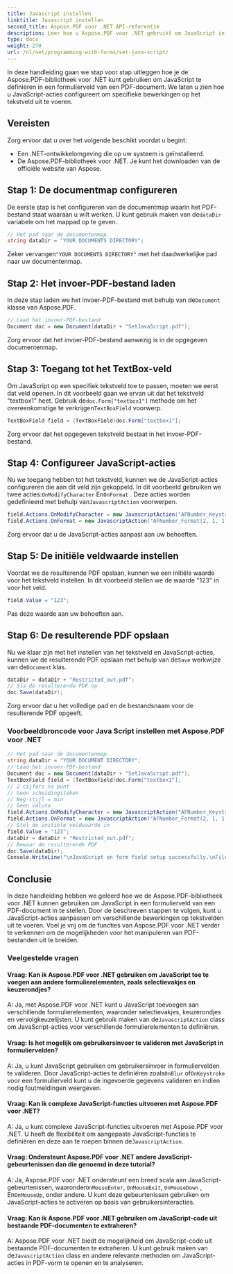 ```yaml
---
title: Javascript instellen
linktitle: Javascript instellen
second_title: Aspose.PDF voor .NET API-referentie
description: Leer hoe u Aspose.PDF voor .NET gebruikt om JavaScript in formuliervelden in PDF-bestanden in te stellen.
type: docs
weight: 270
url: /nl/net/programming-with-forms/set-java-script/
---
```

In deze handleiding gaan we stap voor stap uitleggen hoe je de Aspose.PDF-bibliotheek voor .NET kunt gebruiken om JavaScript te definiëren in een formulierveld van een PDF-document. We laten u zien hoe u JavaScript-acties configureert om specifieke bewerkingen op het tekstveld uit te voeren.

## Vereisten

Zorg ervoor dat u over het volgende beschikt voordat u begint:

- Een .NET-ontwikkelomgeving die op uw systeem is geïnstalleerd.
- De Aspose.PDF-bibliotheek voor .NET. Je kunt het downloaden van de officiële website van Aspose.

## Stap 1: De documentmap configureren

 De eerste stap is het configureren van de documentmap waarin het PDF-bestand staat waaraan u wilt werken. U kunt gebruik maken van de`dataDir` variabele om het mappad op te geven.

```csharp
// Het pad naar de documentenmap.
string dataDir = "YOUR DOCUMENTS DIRECTORY";
```

 Zeker vervangen`"YOUR DOCUMENTS DIRECTORY"` met het daadwerkelijke pad naar uw documentenmap.

## Stap 2: Het invoer-PDF-bestand laden

In deze stap laden we het invoer-PDF-bestand met behulp van de`Document` klasse van Aspose.PDF.

```csharp
// Laad het invoer-PDF-bestand
Document doc = new Document(dataDir + "SetJavaScript.pdf");
```

Zorg ervoor dat het invoer-PDF-bestand aanwezig is in de opgegeven documentenmap.

## Stap 3: Toegang tot het TextBox-veld

 Om JavaScript op een specifiek tekstveld toe te passen, moeten we eerst dat veld openen. In dit voorbeeld gaan we ervan uit dat het tekstveld "textbox1" heet. Gebruik de`doc.Form["textbox1"]` methode om het overeenkomstige te verkrijgen`TextBoxField` voorwerp.

```csharp
TextBoxField field = (TextBoxField)doc.Form["textbox1"];
```

Zorg ervoor dat het opgegeven tekstveld bestaat in het invoer-PDF-bestand.

## Stap 4: Configureer JavaScript-acties

 Nu we toegang hebben tot het tekstveld, kunnen we de JavaScript-acties configureren die aan dit veld zijn gekoppeld. In dit voorbeeld gebruiken we twee acties:`OnModifyCharacter` En`OnFormat` . Deze acties worden gedefinieerd met behulp van`JavascriptAction` voorwerpen.

```csharp
field.Actions.OnModifyCharacter = new JavascriptAction("AFNumber_Keystroke(2, 1, 1, 0, \"\", true)");
field.Actions.OnFormat = new JavascriptAction("AFNumber_Format(2, 1, 1, 0, \"\", true)");
```

Zorg ervoor dat u de JavaScript-acties aanpast aan uw behoeften.

## Stap 5: De initiële veldwaarde instellen

Voordat we de resulterende PDF opslaan, kunnen we een initiële waarde voor het tekstveld instellen. In dit voorbeeld stellen we de waarde "123" in voor het veld.

```csharp
field.Value = "123";
```

Pas deze waarde aan uw behoeften aan.

## Stap 6: De resulterende PDF opslaan

 Nu we klaar zijn met het instellen van het tekstveld en JavaScript-acties, kunnen we de resulterende PDF opslaan met behulp van de`Save` werkwijze van de`Document` klas.

```csharp
dataDir = dataDir + "Restricted_out.pdf";
// Sla de resulterende PDF op
doc.Save(dataDir);
```

Zorg ervoor dat u het volledige pad en de bestandsnaam voor de resulterende PDF opgeeft.


### Voorbeeldbroncode voor Java Script instellen met Aspose.PDF voor .NET 
```csharp
// Het pad naar de documentenmap.
string dataDir = "YOUR DOCUMENT DIRECTORY";
// Laad het invoer-PDF-bestand
Document doc = new Document(dataDir + "SetJavaScript.pdf");
TextBoxField field = (TextBoxField)doc.Form["textbox1"];
// 2 cijfers na punt
// Geen scheidingsteken
// Neg-stijl = min
// Geen valuta
field.Actions.OnModifyCharacter = new JavascriptAction("AFNumber_Keystroke(2, 1, 1, 0, \"\", true)");
field.Actions.OnFormat = new JavascriptAction("AFNumber_Format(2, 1, 1, 0, \"\", true)");
// Stel de initiële veldwaarde in
field.Value = "123";
dataDir = dataDir + "Restricted_out.pdf";
// Bewaar de resulterende PDF
doc.Save(dataDir);
Console.WriteLine("\nJavaScript on form field setup successfully.\nFile saved at " + dataDir);
```

## Conclusie

In deze handleiding hebben we geleerd hoe we de Aspose.PDF-bibliotheek voor .NET kunnen gebruiken om JavaScript in een formulierveld van een PDF-document in te stellen. Door de beschreven stappen te volgen, kunt u JavaScript-acties aanpassen om verschillende bewerkingen op tekstvelden uit te voeren. Voel je vrij om de functies van Aspose.PDF voor .NET verder te verkennen om de mogelijkheden voor het manipuleren van PDF-bestanden uit te breiden.


### Veelgestelde vragen

#### Vraag: Kan ik Aspose.PDF voor .NET gebruiken om JavaScript toe te voegen aan andere formulierelementen, zoals selectievakjes en keuzerondjes?

 A: Ja, met Aspose.PDF voor .NET kunt u JavaScript toevoegen aan verschillende formulierelementen, waaronder selectievakjes, keuzerondjes en vervolgkeuzelijsten. U kunt gebruik maken van de`JavascriptAction` class om JavaScript-acties voor verschillende formulierelementen te definiëren.

#### Vraag: Is het mogelijk om gebruikersinvoer te valideren met JavaScript in formuliervelden?

 A: Ja, u kunt JavaScript gebruiken om gebruikersinvoer in formuliervelden te valideren. Door JavaScript-acties te definiëren zoals`OnBlur` of`OnKeystroke` voor een formulierveld kunt u de ingevoerde gegevens valideren en indien nodig foutmeldingen weergeven.

#### Vraag: Kan ik complexe JavaScript-functies uitvoeren met Aspose.PDF voor .NET?

 A: Ja, u kunt complexe JavaScript-functies uitvoeren met Aspose.PDF voor .NET. U heeft de flexibiliteit om aangepaste JavaScript-functies te definiëren en deze aan te roepen binnen de`JavascriptAction`.

#### Vraag: Ondersteunt Aspose.PDF voor .NET andere JavaScript-gebeurtenissen dan die genoemd in deze tutorial?

 A: Ja, Aspose.PDF voor .NET ondersteunt een breed scala aan JavaScript-gebeurtenissen, waaronder`OnMouseEnter`, `OnMouseExit`, `OnMouseDown` , En`OnMouseUp`, onder andere. U kunt deze gebeurtenissen gebruiken om JavaScript-acties te activeren op basis van gebruikersinteracties.

#### Vraag: Kan ik Aspose.PDF voor .NET gebruiken om JavaScript-code uit bestaande PDF-documenten te extraheren?

 A: Aspose.PDF voor .NET biedt de mogelijkheid om JavaScript-code uit bestaande PDF-documenten te extraheren. U kunt gebruik maken van de`JavascriptAction` class en andere relevante methoden om JavaScript-acties in PDF-vorm te openen en te analyseren.